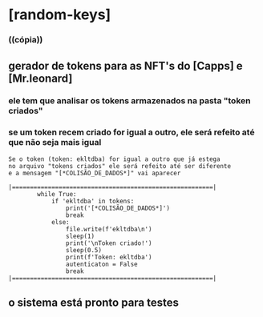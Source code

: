 # [random-keys]
### ((cópia))
## gerador de tokens para as NFT's do [Capps] e [Mr.leonard]
### ele tem que analisar os tokens armazenados na pasta "token criados"
### se um token recem criado for igual a outro, ele será refeito até que não seja mais igual
```
Se o token (token: ekltdba) for igual a outro que já estega
no arquivo "tokens criados" ele será refeito até ser diferente
e a mensagem "[*COLISÃO_DE_DADOS*]" vai aparecer

|========================================================|
        while True:
            if 'ekltdba' in tokens:
                print('[*COLISÃO_DE_DADOS*]')
                break
            else:
                file.write(f'ekltdba\n')
                sleep(1)
                print('\nToken criado!')
                sleep(0.5)
                print(f'Token: ekltdba')
                autenticaton = False
                break
|========================================================|
```
## o sistema está pronto para testes
